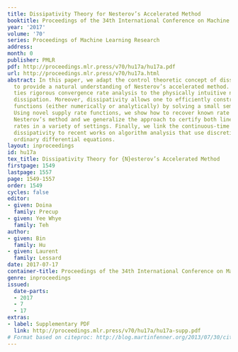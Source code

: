 ```yaml
---
title: Dissipativity Theory for Nesterov’s Accelerated Method
booktitle: Proceedings of the 34th International Conference on Machine Learning
year: '2017'
volume: '70'
series: Proceedings of Machine Learning Research
address: 
month: 0
publisher: PMLR
pdf: http://proceedings.mlr.press/v70/hu17a/hu17a.pdf
url: http://proceedings.mlr.press/v70/hu17a.html
abstract: In this paper, we adapt the control theoretic concept of dissipativity theory
  to provide a natural understanding of Nesterov’s accelerated method. Our theory
  ties rigorous convergence rate analysis to the physically intuitive notion of energy
  dissipation. Moreover, dissipativity allows one to efficiently construct Lyapunov
  functions (either numerically or analytically) by solving a small semidefinite program.
  Using novel supply rate functions, we show how to recover known rate bounds for
  Nesterov’s method and we generalize the approach to certify both linear and sublinear
  rates in a variety of settings. Finally, we link the continuous-time version of
  dissipativity to recent works on algorithm analysis that use discretizations of
  ordinary differential equations.
layout: inproceedings
id: hu17a
tex_title: Dissipativity Theory for {N}esterov’s Accelerated Method
firstpage: 1549
lastpage: 1557
page: 1549-1557
order: 1549
cycles: false
editor:
- given: Doina
  family: Precup
- given: Yee Whye
  family: Teh
author:
- given: Bin
  family: Hu
- given: Laurent
  family: Lessard
date: 2017-07-17
container-title: Proceedings of the 34th International Conference on Machine Learning
genre: inproceedings
issued:
  date-parts:
  - 2017
  - 7
  - 17
extras:
- label: Supplementary PDF
  link: http://proceedings.mlr.press/v70/hu17a/hu17a-supp.pdf
# Format based on citeproc: http://blog.martinfenner.org/2013/07/30/citeproc-yaml-for-bibliographies/
---
```

